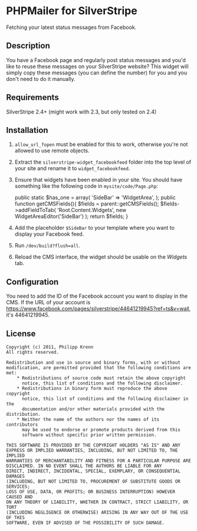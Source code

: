 # PHPMailer for SilverStripe
Fetching your latest status messages from Facebook.


## Description
You have a Facebook page and regularly post status messages and you'd like to reuse these messages on your SilverStripe website? This widget will simply copy these messages (you can define the number) for you and you don't need to do it manually.


## Requirements
SilverStripe 2.4+ (might work with 2.3, but only tested on 2.4)


## Installation
1. ``allow_url_fopen`` must be enabled for this to work, otherwise you're not allowed to use remote objects. 
2. Extract the ``silverstripe-widget_facebookfeed`` folder into the top level of your site and rename it to ``widget_facebookfeed``.
3. Ensure that widgets have been enabled in your site. You should have something like the following code in ``mysite/code/Page.php``:

    public static $has_one = array(
      'SideBar' => 'WidgetArea',
    );
    public function getCMSFields(){
      $fields = parent::getCMSFields();
      $fields->addFieldToTab(
        'Root.Content.Widgets',
        new WidgetAreaEditor('SideBar')
      );
      return $fields;
    }

3. Add the placeholder ``$SideBar`` to your template where you want to display your Facebook feed.
4. Run ``/dev/build?flush=all``.
5. Reload the CMS interface, the widget should be usable on the *Widgets* tab.


## Configuration
You need to add the ID of the Facebook account you want to display in the CMS. If the URL of your account is https://www.facebook.com/pages/silverstripe/44641219945?ref=ts&v=wall, it's 44641219945.



## License
    Copyright (c) 2011, Philipp Krenn
    All rights reserved.
   
    Redistribution and use in source and binary forms, with or without
    modification, are permitted provided that the following conditions are met:
        * Redistributions of source code must retain the above copyright
          notice, this list of conditions and the following disclaimer.
        * Redistributions in binary form must reproduce the above copyright
          notice, this list of conditions and the following disclaimer in the
          documentation and/or other materials provided with the distribution.
        * Neither the name of the authors nor the names of its contributors
          may be used to endorse or promote products derived from this
          software without specific prior written permission.

    THIS SOFTWARE IS PROVIDED BY THE COPYRIGHT HOLDERS "AS IS" AND ANY
    EXPRESS OR IMPLIED WARRANTIES, INCLUDING, BUT NOT LIMITED TO, THE IMPLIED
    WARRANTIES OF MERCHANTABILITY AND FITNESS FOR A PARTICULAR PURPOSE ARE
    DISCLAIMED. IN NO EVENT SHALL THE AUTHORS BE LIABLE FOR ANY
    DIRECT, INDIRECT, INCIDENTAL, SPECIAL, EXEMPLARY, OR CONSEQUENTIAL DAMAGES
    (INCLUDING, BUT NOT LIMITED TO, PROCUREMENT OF SUBSTITUTE GOODS OR SERVICES;
    LOSS OF USE, DATA, OR PROFITS; OR BUSINESS INTERRUPTION) HOWEVER CAUSED AND
    ON ANY THEORY OF LIABILITY, WHETHER IN CONTRACT, STRICT LIABILITY, OR TORT
    (INCLUDING NEGLIGENCE OR OTHERWISE) ARISING IN ANY WAY OUT OF THE USE OF THIS
    SOFTWARE, EVEN IF ADVISED OF THE POSSIBILITY OF SUCH DAMAGE.